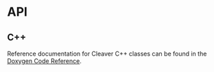 # API

## C++

Reference documentation for Cleaver C++ classes can be found in the [Doxygen Code Reference](https://sciinstitute.github.io/cleaver.pages/doxygen/index.html).
